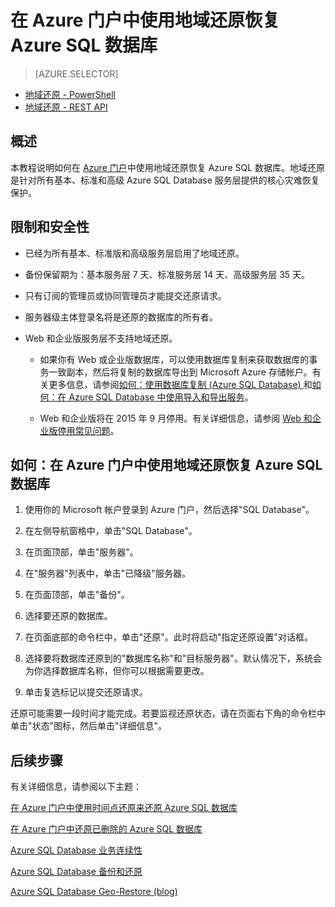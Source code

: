 <properties 
   pageTitle="在 Azure 门户中使用地域还原恢复 Azure SQL 数据库" 
   description="地域还原, Microsoft Azure SQL Database, 还原数据库, 恢复数据库, Azure 管理门户, Azure 门户" 
   services="sql-database" 
   documentationCenter="" 
   authors="elfisher" 
   manager="jeffreyg" 
   editor="v-romcal"/>

<tags
   ms.service="sql-database"
   ms.date="03/18/2015"
   wacn.date="05/25/2015"/>








# 在 Azure 门户中使用地域还原恢复 Azure SQL 数据库

> [AZURE.SELECTOR]
- [地域还原 - PowerShell](/documentation/articles/sql-database-geo-restore-tutorial-powershell.md)
- [地域还原 - REST API](/documentation/articles/sql-database-geo-restore-tutorial-rest.md)

## 概述

本教程说明如何在 [Azure 门户](http://manage.windowsazure.cn/)中使用地域还原恢复 Azure SQL 数据库。地域还原是针对所有基本、标准和高级 Azure SQL Database 服务层提供的核心灾难恢复保护。

## 限制和安全性

* 已经为所有基本、标准版和高级服务层启用了地域还原。

* 备份保留期为：基本服务层 7 天、标准服务层 14 天、高级服务层 35 天。

* 只有订阅的管理员或协同管理员才能提交还原请求。

* 服务器级主体登录名将是还原的数据库的所有者。

* Web 和企业版服务层不支持地域还原。
 
	* 如果你有 Web 或企业版数据库，可以使用数据库复制来获取数据库的事务一致副本，然后将复制的数据库导出到 Microsoft Azure 存储帐户。有关更多信息，请参阅[如何：使用数据库复制 (Azure SQL Database) ](http://msdn.microsoft.com/zh-cn/library/azure/ff951631.aspx) 和[如何：在 Azure SQL Database 中使用导入和导出服务](http://msdn.microsoft.com/zh-cn/library/azure/hh335292.aspx)。

	* Web 和企业版将在 2015 年 9 月停用。有关详细信息，请参阅 [Web 和企业版停用常见问题](http://msdn.microsoft.com/zh-cn/library/azure/dn741330.aspx)。

## 如何：在 Azure 门户中使用地域还原恢复 Azure SQL 数据库


1. 使用你的 Microsoft 帐户登录到 Azure 门户，然后选择"SQL Database"。

2. 在左侧导航窗格中，单击"SQL Database"。

3. 在页面顶部，单击"服务器"。

4. 在"服务器"列表中，单击"已降级"服务器。

4. 在页面顶部，单击"备份"。

5. 选择要还原的数据库。

6. 在页面底部的命令栏中，单击"还原"。此时将启动"指定还原设置"对话框。 

7. 选择要将数据库还原到的"数据库名称"和"目标服务器"。默认情况下，系统会为你选择数据库名称，但你可以根据需要更改。   

9. 单击复选标记以提交还原请求。

还原可能需要一段时间才能完成。若要监视还原状态，请在页面右下角的命令栏中单击"状态"图标，然后单击"详细信息"。

## 后续步骤

有关详细信息，请参阅以下主题： 

[在 Azure 门户中使用时间点还原来还原 Azure SQL 数据库](/documentation/articles/sql-database-point-in-time-restore-tutorial-management-portal/)

[在 Azure 门户中还原已删除的 Azure SQL 数据库](/documentation/articles/sql-database-restore-deleted-database-tutorial-management-portal/)

[Azure SQL Database 业务连续性](http://msdn.microsoft.com/zh-cn/library/azure/hh852669.aspx)

[Azure SQL Database 备份和还原](http://msdn.microsoft.com/zh-cn/library/azure/jj650016.aspx)

[Azure SQL Database Geo-Restore (blog)](http://azure.microsoft.com/blog/2014/09/13/azure-sql-database-geo-restore/)

<!--HONumber=55-->